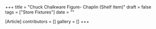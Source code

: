+++
title = "Chuck Chalkware Figure- Chaplin (Shelf Item)"
draft = false
tags = ["Store Fixtures"]
date = ""

[Article]
contributors = []
gallery = []
+++